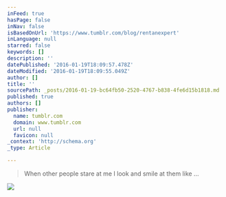 ```yaml
---
inFeed: true
hasPage: false
inNav: false
isBasedOnUrl: 'https://www.tumblr.com/blog/rentanexpert'
inLanguage: null
starred: false
keywords: []
description: ''
datePublished: '2016-01-19T18:09:57.478Z'
dateModified: '2016-01-19T18:09:55.049Z'
author: []
title: ''
sourcePath: _posts/2016-01-19-bc64fb50-2520-4767-b838-4fe6d15b1818.md
published: true
authors: []
publisher:
  name: tumblr.com
  domain: www.tumblr.com
  url: null
  favicon: null
_context: 'http://schema.org'
_type: Article

---
```

> When other people stare at me I look and smile at them like ...

![](https://s3-us-west-2.amazonaws.com/the-grid-img/p/9cc0d9dddf030a71fe4e6507ed213c02e1f98908.gif)